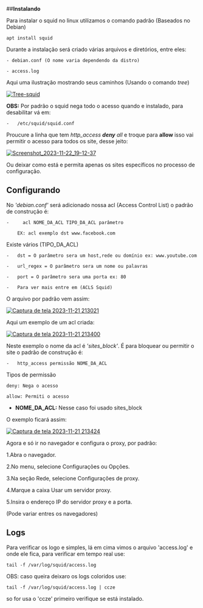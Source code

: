 

##**Instalando**  

Para instalar o squid no linux utilizamos o comando padrão (Baseados no Debian)

    apt install squid

Durante a instalação será criado várias arquivos e diretórios, entre eles:

    - debian.conf (O nome varia dependendo da distro)

    - access.log

Aqui uma ilustração mostrando seus caminhos (Usando o comando *tree*)

[![Tree-squid](https://i.im.ge/2023/11/22/A8DjpJ.Tree-squid.jpg)](https://im.ge/i/A8DjpJ)

**OBS:** Por padrão o squid nega todo o acesso quando e instalado, para desabilitar vá em:

    -   /etc/squid/squid.conf

Proucure a linha que tem _http_access **deny** all_ e troque para **allow** isso vai permitir o acesso para todos os site, desse jeito:

[![Screenshot_2023-11-22_19-12-37](https://i.im.ge/2023/11/23/AK3UI4.Screenshot-2023-11-22-19-12-37.jpg)](https://im.ge/i/AK3UI4)

Ou deixar como está e permita apenas os sites específicos no processo de configuração.

## **Configurando**

No *'debian.conf'* será adicionado nossa acl (Access Control List) o padrão de construção é:

    -     acl NOME_DA_ACL TIPO_DA_ACL parâmetro

        EX: acl exemplo dst www.facebook.com

Existe vários (TIPO_DA_ACL)

    -   dst = O parâmetro sera um host,rede ou domínio ex: www.youtube.com

    -   url_regex = O parâmetro sera um nome ou palavras 

    -   port = O parâmetro sera uma porta ex: 80

    -   Para ver mais entre em (ACLS Squid)

O arquivo por padrão vem assim:

[![Captura de tela 2023-11-21 213021](https://i.im.ge/2023/11/22/A8LYmY.Captura-de-tela-2023-11-21-213021.png)](https://im.ge/i/A8LYmY)

Aqui um exemplo de um acl criada:

[![Captura de tela 2023-11-21 213400](https://i.im.ge/2023/11/22/A8LfHf.Captura-de-tela-2023-11-21-213400.png)](https://im.ge/i/A8LfHf)


Neste exemplo o nome da acl é *'sites_block'*. É para bloquear ou permitir o site o padrão de construção é:

    -   http_access permissão NOME_DA_ACL

Tipos de permissão 

    deny: Nega o acesso                 

    allow: Permiti o acesso

* **NOME_DA_ACL:** Nesse caso foi usado sites_block

O exemplo ficará assim:

[![Captura de tela 2023-11-21 213424](https://i.im.ge/2023/11/22/A8LVA1.Captura-de-tela-2023-11-21-213424.png)](https://im.ge/i/A8LVA1)

Agora e só ir no navegador e configura o proxy, por padrão: 

1.Abra o navegador.

2.No menu, selecione Configurações ou Opções.

3.Na seção Rede, selecione Configurações de proxy.

4.Marque a caixa Usar um servidor proxy.

5.Insira o endereço IP do servidor proxy e a porta.

(Pode variar entres os navegadores)

## **Logs**

Para verificar os logo e simples, lá em cima vimos o arquivo 'access.log' e onde ele fica, para verificar em tempo real use:

    tail -f /var/log/squid/access.log 

OBS: caso queira deixaro os logs coloridos use:

    tail -f /var/log/squid/access.log | ccze 

so for usa o 'ccze' primeiro verifique se está instalado.


